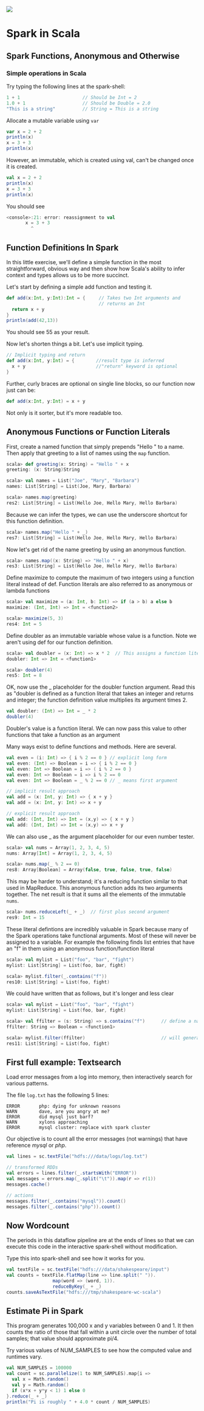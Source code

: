 ![](../../images/ThinkBig_logo_ORANGE-RGB_tiny.png)
# Spark in Scala
## Spark Functions, Anonymous and Otherwise

### Simple operations in Scala

Try typing the following lines at the spark-shell:

```scala
1 + 1                       // Should be Int = 2
1.0 + 1                     // Should be Double = 2.0
"This is a string"          // String = This is a string
```

Allocate a mutable variable using `var`

```scala
var x = 2 + 2
println(x)
x = 3 + 3
println(x)
```

However, an immutable, which is created using val, can't be changed once it is created.

```scala
val x = 2 + 2
println(x)
x = 3 + 3
println(x)
```
You should see

```scala
<console>:21: error: reassignment to val
       x = 3 + 3
         ^
```

## Function Definitions In Spark
In this little exercise, we'll define a simple function in the most straightforward, obvious way and then show how Scala's ability to infer context and types allows us to be more succinct.

Let's start by defining a simple add function and testing it.

```scala
def add(x:Int, y:Int):Int = {     // Takes two Int arguments and
                                  // returns an Int
  return x + y  
}  
println(add(42,13))
```

You should see 55 as your result.

Now let's shorten things a bit. Let's use implicit typing.

```scala
// Implicit typing and return
def add(x:Int, y:Int) = {        //result type is inferred   
  x + y                          //"return" keyword is optional  
}
```

Further, curly braces are optional on single line blocks, so our function now just can be:

```scala
def add(x:Int, y:Int) = x + y  
```

Not only is it sorter, but it's more readable too.

## Anonymous Functions or Function Literals

First, create a named function that simply prepends "Hello " to a name. Then apply that greeting to a list of names using the `map` function.

```scala
scala> def greeting(x: String) = "Hello " + x
greeting: (x: String)String

scala> val names = List("Joe", "Mary", "Barbara")
names: List[String] = List(Joe, Mary, Barbara)

scala> names.map(greeting)
res2: List[String] = List(Hello Joe, Hello Mary, Hello Barbara)
```

Because we can infer the types, we can use the underscore shortcut
for this function definition.

```scala
scala> names.map("Hello " + _)
res7: List[String] = List(Hello Joe, Hello Mary, Hello Barbara)

```

Now let's get rid of the name greeting by using an anonymous function.

```scala
scala> names.map((x: String) => "Hello " + x)
res3: List[String] = List(Hello Joe, Hello Mary, Hello Barbara)
```

Define maximize to compute the maximum of two integers using a function literal instead of def. Function literals are also referred to as anonymous or lambda functions

```scala
scala> val maximize = (a: Int, b: Int) => if (a > b) a else b 
maximize: (Int, Int) => Int = <function2>

scala> maximize(5, 3)
res4: Int = 5
```

Define doubler as an immutable variable whose value is a function. Note we aren't using def for our function definition.

```scala
scala> val doubler = (x: Int) => x * 2  // This assigns a function literal to doubler
doubler: Int => Int = <function1>

scala> doubler(4)
res5: Int = 8
```

OK, now use the _ placeholder for the doubler function argument. 
Read this as "doubler is defined as a function literal that takes an integer and returns and integer; the function definition value multiplies its argument times 2.

```scala
val doubler: (Int) => Int = _ * 2
doubler(4)
```

Doubler's value is a function literal. We can now pass this value to other functions that take a function as an argument

Many ways exist to define functions and methods. Here are several.

```scala
val even = (i: Int) => { i % 2 == 0 } // explicit long form
val even: (Int) => Boolean = i => { i % 2 == 0 }
val even: Int => Boolean = i => ( i % 2 == 0 }
val even: Int => Boolean = i => i % 2 == 0
val even: Int => Boolean = _ % 2 == 0 // _ means first argument

// implicit result approach
val add = (x: Int, y: Int) => { x + y }
val add = (x: Int, y: Int) => x + y

// explicit result approach
val add: (Int, Int) => Int = (x,y) => { x + y }
val add: (Int, Int) => Int = (x,y) => x + y
```

We can also use _ as the argument placeholder for our even number tester.

```scala
scala> val nums = Array(1, 2, 3, 4, 5)
nums: Array[Int] = Array(1, 2, 3, 4, 5)

scala> nums.map(_ % 2 == 0)
res8: Array[Boolean] = Array(false, true, false, true, false)
```

This may be harder to understand; it's a reducing function
similar to that used in MapReduce. This anonymous function adds its two arguments together. The net result is that it sums all the elements of the immutable `nums`.

```scala
scala> nums.reduceLeft(_ + _)  // first plus second argument
res9: Int = 15
```

These literal defintions are incredibly valuable in Spark
because many of the Spark operations
take functional arguments. Most of these will never be assigned
to a variable. For example
the following finds list entries that have an "f"
in them using an anonymous function/function literal

```scala
scala> val mylist = List("foo", "bar", "fight")
mylist: List[String] = List(foo, bar, fight)

scala> mylist.filter(_.contains("f"))
res10: List[String] = List(foo, fight)
```

We could have written that as follows, but it's longer and less clear

```scala
scala> val mylist = List("foo", "bar", "fight")
mylist: List[String] = List(foo, bar, fight)

scala> val ffilter = (s: String) => s.contains("f")      // define a named function to search for f
ffilter: String => Boolean = <function1>

scala> mylist.filter(ffilter)                            // will generate the same result as previous
res11: List[String] = List(foo, fight)
```

## First full example: Textsearch

Load error messages from a log into memory, then interactively search for various patterns.

The file `log.txt` has the following 5 lines:

```
ERROR		php: dying for unknown reasons
WARN		dave, are you angry at me?
ERROR		did mysql just barf?
WARN		xylons approaching
ERROR		mysql cluster: replace with spark cluster
```

Our objective is to count all the error messages (not warnings) that have reference _mysql_ or _php_.

```scala
val lines = sc.textFile("hdfs:///data/logs/log.txt")

// transformed RDDs
val errors = lines.filter(_.startsWith("ERROR"))
val messages = errors.map(_.split("\t")).map(r => r(1))
messages.cache()

// actions
messages.filter(_.contains("mysql")).count()
messages.filter(_.contains("php")).count()
```


## Now Wordcount

The periods in this dataflow pipeline are at the ends of lines so that we can execute this code in the interactive spark-shell without modification.

Type this into spark-shell and see how it works for you.

```scala
val textFile = sc.textFile("hdfs:///data/shakespeare/input")
val counts = textFile.flatMap(line => line.split(" ")).
                 map(word => (word, 1)).
                 reduceByKey(_ + _)
counts.saveAsTextFile("hdfs:///tmp/shakespeare-wc-scala")
```

## Estimate Pi in Spark

This program generates 100,000 x and y variables between 0 and 1. It then counts the ratio of those that fall within a unit circle over the number of total samples; that value should approximate pi/4.

Try various values of NUM_SAMPLES to see how the computed value and runtimes vary.


```scala
val NUM_SAMPLES = 100000
val count = sc.parallelize(1 to NUM_SAMPLES).map{i =>
  val x = Math.random()
  val y = Math.random()
  if (x*x + y*y < 1) 1 else 0
}.reduce(_ + _)
println("Pi is roughly " + 4.0 * count / NUM_SAMPLES)
```

